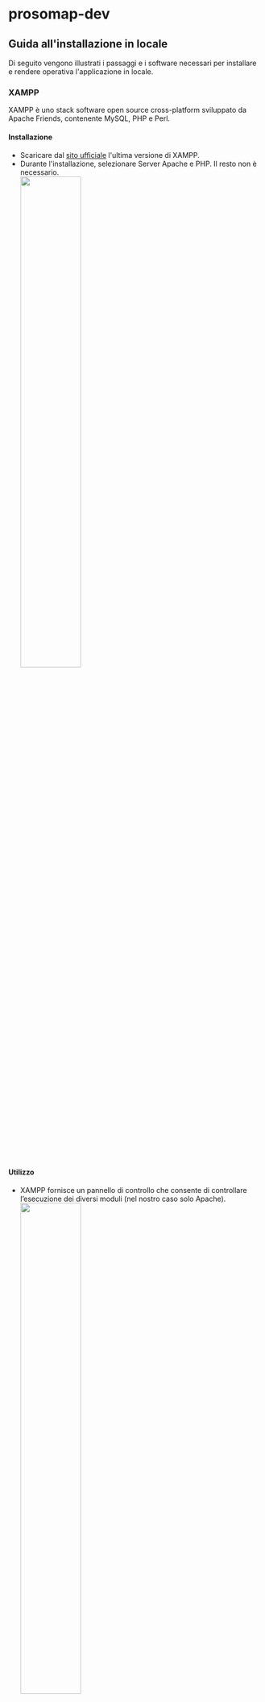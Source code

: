 # prosomap-dev

## Guida all'installazione in locale

Di seguito vengono illustrati i passaggi e i software necessari per installare e rendere operativa l'applicazione in locale.

### XAMPP

XAMPP è uno stack software open source cross-platform sviluppato da Apache Friends, contenente MySQL, PHP e Perl.

#### Installazione

   - Scaricare dal [sito ufficiale](https://www.apachefriends.org/it/index.html) l'ultima versione di XAMPP.
   - Durante l'installazione, selezionare Server Apache e PHP. Il resto non è necessario.
     <br>
     <img src="images/xampp_install.jpg" width=50%>
#### Utilizzo

   - XAMPP fornisce un pannello di controllo che consente di controllare l’esecuzione dei diversi moduli (nel nostro caso solo Apache).
     <br>
     <img src="images/xampp_start.jpg" width=50%>

### PostgreSQL

PostgreSQL è un DBMS open source per la gestione di database relazionali.

#### Installazione

   - Scaricare dal [sito ufficiale](https://www.enterprisedb.com/downloads/postgres-postgresql-downloads) l'ultima versione di PostgreSQL.
   - Il numero di porta di default viene impostato automaticamente. Non va modificato.
     <br>
     <img src="images/postgres_port.jpg" width=50%>
   - Il nome utente di default è **postgres**.
   - La password da impostare è **prosomap**. Sarà la password richiesta per accedere al database ed effettuare la connessione ad esso all'interno dell'applicazione.
   - E' necessario caricare le librerie client PostgreSQL per PHP, che sono già presenti. Per farlo, si deve entrare in **xampp** > **php**. Nel file **php.ini** bisogna scommentare (ovvero togliere il ;) nelle righe:
     - extension=pdo_pgsql
     - extension=pgsql
     <br>
     <img src="images/xampp_php_ini.jpg" width=50%>
     
### PgAdmin

PgAdmin è una piattaforma open source per la gestione e lo sviluppo di database PostgreSQL.

- Scaricare l'ultima versione di pgAdmin dal [sito ufficiale](https://www.pgadmin.org/download/) e seguire i passaggi necessari per l'installazione.
- Aprire pgAdmin. Collegarsi al server PostgreSQL dal menu a sinistra, con nome utente **postgres** e password **prosomap** (è la password scelta in precedenza).
<br>
  <img src="images/postgres_menu.jpg" width=50%>

### Importare la base di dati

Nella cartella **db** del progetto sono contenuti i file di backup dello schema e dei dati del database (**prosomap-db-schema** e **prosomap-db-data**). Per utilizzarli bisogna creare un nuovo database da pgAdmin ed esportare in esso lo schema e i dati contenuti nei due file.

- Creare il nuovo database cliccando con il tasto destro la voce **Databases** dal menu a sinistra.
  <br>
  <img src="images/postgres_create_db.jpg" width=50%>
- Chiamare il database **prosomap-dev**.
  <br>
  <img src="images/postgres_db_name.jpg" width=50%>
- Cliccare con il tasto destro sul database appena creato nel menu a sinistra e selezionare la voce **Query Tool**.
  <img src="images/postgres_open_query_tool.jpg" width=50%>
- Nella finestra che si apre a destra, copiare il contenuto del file **prosomap-db-schema** e cliccare sull'icona di **run** (evidenziata in giallo).
  <img src="images/postgres_run_schema.jpg" width=70%>
- Ripetere il passo precedente per il file **prosomap-db-data**.

## Utilizzare l'applicazione

A questo punto il back-end dell'applicazione dovrebbe funzionare correttamente. 

Per utilizzare ProsoMap è necessario scaricare la repository GitHub cliccando su **Code** > **Download ZIP**.
  <img src="images/repo_download.jpg" width=70%>

Una volta estratti i file contenuti in essa, bisogna spostare l'intera cartella in **xampp** > **htdocs**. Si dovrebbe ottenere qualcosa di simile a questo. Fare attenzione al percorso file che compare in alto:
  <img src="images/htdocs_folder.jpg" width=70%>

Ora assicurarsi di avviare XAMPP e accendere il server Apache dal pannello di controllo (se è già attivo poichè era già stato avviato dopo l'installazione, riavviarlo).

Digitare nel browser **localhost/prosomap-dev-master/**. Dovreste ottenere l'interfaccia funzionante di ProsoMap. 

**N.B:** l'indirizzo e la porta del localhost possono variare in base al sistema operativo o alla singola macchina su cui si esegue.

## NOTE

Se si vuole utilizzare un database con nome diverso da **prosomap-dev** o con una password diversa da **prosomap**, è possibile crearlo secondo le proprie esigenze. Per far funzionare l'applicazione andranno modificati i file **index.php** e **load-sidebar-content.php**. In entrambi i file cercare la riga:

```
$dbconn = pg_connect("dbname=prosomap-dev user=postgres password=prosomap") or die('Connection Failed');
```

e sostituire **dbname** con il nuovo nome del database, **password** con la nuova password.
